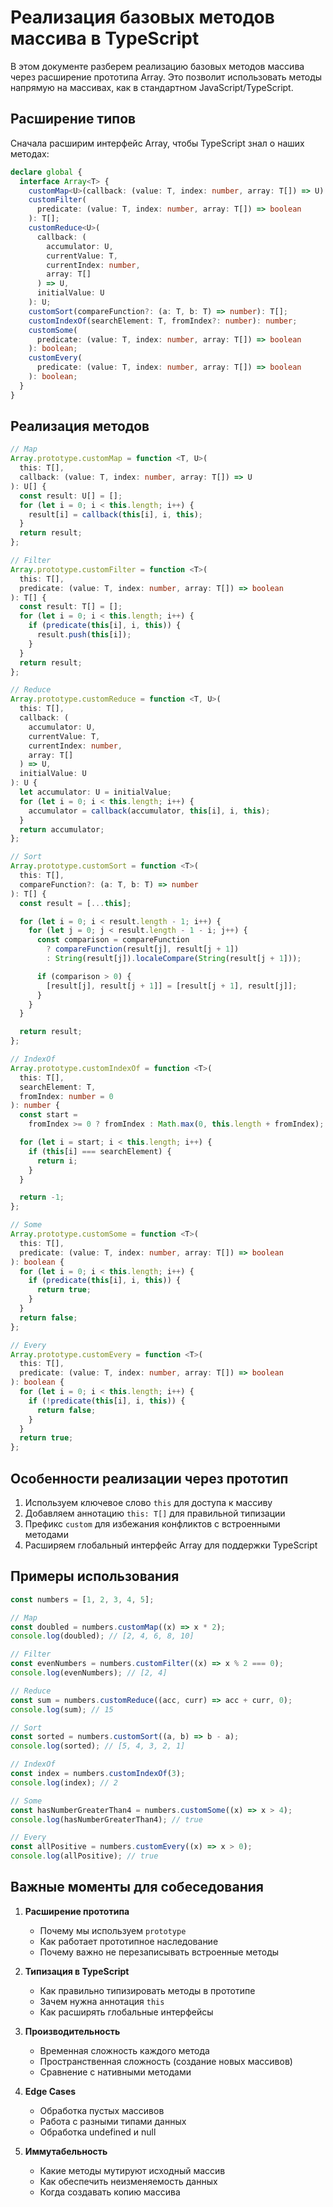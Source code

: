 # Реализация базовых методов массива в TypeScript

В этом документе разберем реализацию базовых методов массива через расширение прототипа Array. Это позволит использовать методы напрямую на массивах, как в стандартном JavaScript/TypeScript.

## Расширение типов

Сначала расширим интерфейс Array, чтобы TypeScript знал о наших методах:

```typescript
declare global {
  interface Array<T> {
    customMap<U>(callback: (value: T, index: number, array: T[]) => U): U[];
    customFilter(
      predicate: (value: T, index: number, array: T[]) => boolean
    ): T[];
    customReduce<U>(
      callback: (
        accumulator: U,
        currentValue: T,
        currentIndex: number,
        array: T[]
      ) => U,
      initialValue: U
    ): U;
    customSort(compareFunction?: (a: T, b: T) => number): T[];
    customIndexOf(searchElement: T, fromIndex?: number): number;
    customSome(
      predicate: (value: T, index: number, array: T[]) => boolean
    ): boolean;
    customEvery(
      predicate: (value: T, index: number, array: T[]) => boolean
    ): boolean;
  }
}
```

## Реализация методов

```typescript
// Map
Array.prototype.customMap = function <T, U>(
  this: T[],
  callback: (value: T, index: number, array: T[]) => U
): U[] {
  const result: U[] = [];
  for (let i = 0; i < this.length; i++) {
    result[i] = callback(this[i], i, this);
  }
  return result;
};

// Filter
Array.prototype.customFilter = function <T>(
  this: T[],
  predicate: (value: T, index: number, array: T[]) => boolean
): T[] {
  const result: T[] = [];
  for (let i = 0; i < this.length; i++) {
    if (predicate(this[i], i, this)) {
      result.push(this[i]);
    }
  }
  return result;
};

// Reduce
Array.prototype.customReduce = function <T, U>(
  this: T[],
  callback: (
    accumulator: U,
    currentValue: T,
    currentIndex: number,
    array: T[]
  ) => U,
  initialValue: U
): U {
  let accumulator: U = initialValue;
  for (let i = 0; i < this.length; i++) {
    accumulator = callback(accumulator, this[i], i, this);
  }
  return accumulator;
};

// Sort
Array.prototype.customSort = function <T>(
  this: T[],
  compareFunction?: (a: T, b: T) => number
): T[] {
  const result = [...this];

  for (let i = 0; i < result.length - 1; i++) {
    for (let j = 0; j < result.length - 1 - i; j++) {
      const comparison = compareFunction
        ? compareFunction(result[j], result[j + 1])
        : String(result[j]).localeCompare(String(result[j + 1]));

      if (comparison > 0) {
        [result[j], result[j + 1]] = [result[j + 1], result[j]];
      }
    }
  }

  return result;
};

// IndexOf
Array.prototype.customIndexOf = function <T>(
  this: T[],
  searchElement: T,
  fromIndex: number = 0
): number {
  const start =
    fromIndex >= 0 ? fromIndex : Math.max(0, this.length + fromIndex);

  for (let i = start; i < this.length; i++) {
    if (this[i] === searchElement) {
      return i;
    }
  }

  return -1;
};

// Some
Array.prototype.customSome = function <T>(
  this: T[],
  predicate: (value: T, index: number, array: T[]) => boolean
): boolean {
  for (let i = 0; i < this.length; i++) {
    if (predicate(this[i], i, this)) {
      return true;
    }
  }
  return false;
};

// Every
Array.prototype.customEvery = function <T>(
  this: T[],
  predicate: (value: T, index: number, array: T[]) => boolean
): boolean {
  for (let i = 0; i < this.length; i++) {
    if (!predicate(this[i], i, this)) {
      return false;
    }
  }
  return true;
};
```

## Особенности реализации через прототип

1. Используем ключевое слово `this` для доступа к массиву
2. Добавляем аннотацию `this: T[]` для правильной типизации
3. Префикс `custom` для избежания конфликтов с встроенными методами
4. Расширяем глобальный интерфейс Array для поддержки TypeScript

## Примеры использования

```typescript
const numbers = [1, 2, 3, 4, 5];

// Map
const doubled = numbers.customMap((x) => x * 2);
console.log(doubled); // [2, 4, 6, 8, 10]

// Filter
const evenNumbers = numbers.customFilter((x) => x % 2 === 0);
console.log(evenNumbers); // [2, 4]

// Reduce
const sum = numbers.customReduce((acc, curr) => acc + curr, 0);
console.log(sum); // 15

// Sort
const sorted = numbers.customSort((a, b) => b - a);
console.log(sorted); // [5, 4, 3, 2, 1]

// IndexOf
const index = numbers.customIndexOf(3);
console.log(index); // 2

// Some
const hasNumberGreaterThan4 = numbers.customSome((x) => x > 4);
console.log(hasNumberGreaterThan4); // true

// Every
const allPositive = numbers.customEvery((x) => x > 0);
console.log(allPositive); // true
```

## Важные моменты для собеседования

1. **Расширение прототипа**

   - Почему мы используем `prototype`
   - Как работает прототипное наследование
   - Почему важно не перезаписывать встроенные методы

2. **Типизация в TypeScript**

   - Как правильно типизировать методы в прототипе
   - Зачем нужна аннотация `this`
   - Как расширять глобальные интерфейсы

3. **Производительность**

   - Временная сложность каждого метода
   - Пространственная сложность (создание новых массивов)
   - Сравнение с нативными методами

4. **Edge Cases**

   - Обработка пустых массивов
   - Работа с разными типами данных
   - Обработка undefined и null

5. **Иммутабельность**
   - Какие методы мутируют исходный массив
   - Как обеспечить неизменяемость данных
   - Когда создавать копию массива
